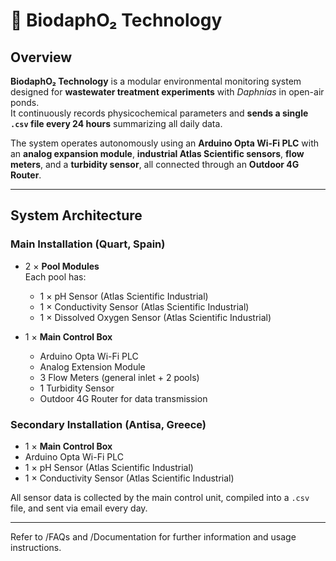 # 🧪 BiodaphO₂ Technology

## Overview

**BiodaphO₂ Technology** is a modular environmental monitoring system designed for **wastewater treatment experiments** with *Daphnias* in open-air ponds.  
It continuously records physicochemical parameters and **sends a single `.csv` file every 24 hours** summarizing all daily data.

The system operates autonomously using an **Arduino Opta Wi-Fi PLC** with an **analog expansion module**, **industrial Atlas Scientific sensors**, **flow meters**, and a **turbidity sensor**, all connected through an **Outdoor 4G Router**.

---

## System Architecture

### **Main Installation (Quart, Spain)**

- 2 × **Pool Modules**  
  Each pool has:
  - 1 × pH Sensor (Atlas Scientific Industrial)  
  - 1 × Conductivity Sensor (Atlas Scientific Industrial)    
  - 1 × Dissolved Oxygen Sensor (Atlas Scientific Industrial)  

- 1 × **Main Control Box**
  - Arduino Opta Wi-Fi PLC  
  - Analog Extension Module  
  - 3 Flow Meters (general inlet + 2 pools)  
  - 1 Turbidity Sensor  
  - Outdoor 4G Router for data transmission  

### **Secondary Installation (Antisa, Greece)**
  - 1 × **Main Control Box**
  - Arduino Opta Wi-Fi PLC  
  - 1 × pH Sensor (Atlas Scientific Industrial)  
  - 1 × Conductivity Sensor (Atlas Scientific Industrial)   

All sensor data is collected by the main control unit, compiled into a `.csv` file, and sent via email every day.

---

Refer to /FAQs and /Documentation for further information and usage instructions.
